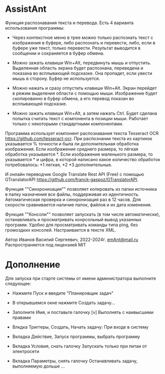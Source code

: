 # AssistAnt

Функция распознавания текста и перевода. Есть 4 варианта использования программы:

* Через контекстное меню в трее можно только распознать текст с изображения в буфере, либо распознать и перевести, либо, если в буфере уже текст, только перевести. Результат выводится в сообщении и сохраняется в буфер обмена.

* Можно зажать клавиши Win+Alt, передвинуть мышь и отпустить. Выделенная область экрана будет распознана, переведена и показана во всплывающей подсказке. Она пропадет, если увести мышь в сторону. Буфер не используется.

* Можно нажать и сразу отпустить клавиши Win+Alt. Экран перейдет в режим выделения области с помощью мыши. Изображение будет скопированно в буфер обмена, а его перевод показан во всплывающей подсказке.

* Можно зажать клавиши Win+Alt, а затем нажать Ctrl. Будет сделана попытка считать текст с компонента в позиции мыши. Работает только с некоторыми стандартными компонентами.

Программа использует компонент распознавания текста Tesseract OCR https://github.com/tesseract-ocr. 
При распознании текста из картинок указывается % точности и была ли дополнительная обработка изображения. Если изображение среднего размера, то лёгкая обработка указывается *. Если изображение маленького размера, то указывается * и цифра, в которой написано какое количество обработок потребовалось: *1 легкая, *2 *3 дополнительные.

И онлайн переводчик Google Translate Rest API (Free) с помощью GTranslatorAPI https://github.com/franck-gaspoz/GTranslatorAPI.


Функция ""Синхронизация"" позволяет копировать из папки источника в папку назначения все файлы, поддерживая их идентичность. Автоматическая проверка и синхронизация раз в 12 часов. Для скорости сравнивается наличие папок, файлов и их дата изменения.


Функция ""Консоли"" позволяет запускать (в том числе автоматически), останавливать и просматривать конрсольный вывод указанных программ. Удобно для просматривать команды типа ping, без громоздких консолей. Настраивается в тексте XML.


Автор Иванов Василий Сергеевич, 2022-2024г. emAnt@mail.ru
Распространяется под лицензией MIT


# Дополнение

Для запуска при старте системы от имени администратора выполните следующее:

* Нажмите Пуск и введите "Планировщик задач"

* В открывшемся окне нажмите Создать задачу...

* Заполните Имя, и поставьте галочку [v] Выполнять с наивысшими правами

* Влкдка Триггеры, Создать, Начать задачу: При входе в систему 

* Вкладка Действие, Запуск программы, выбрать программу

* Вкладка Условия, снать галочку Запускать только при питаи от электросети

* Вкладка Параметры, снять галочку Останавливать задачу, выполняемую дольше ...


